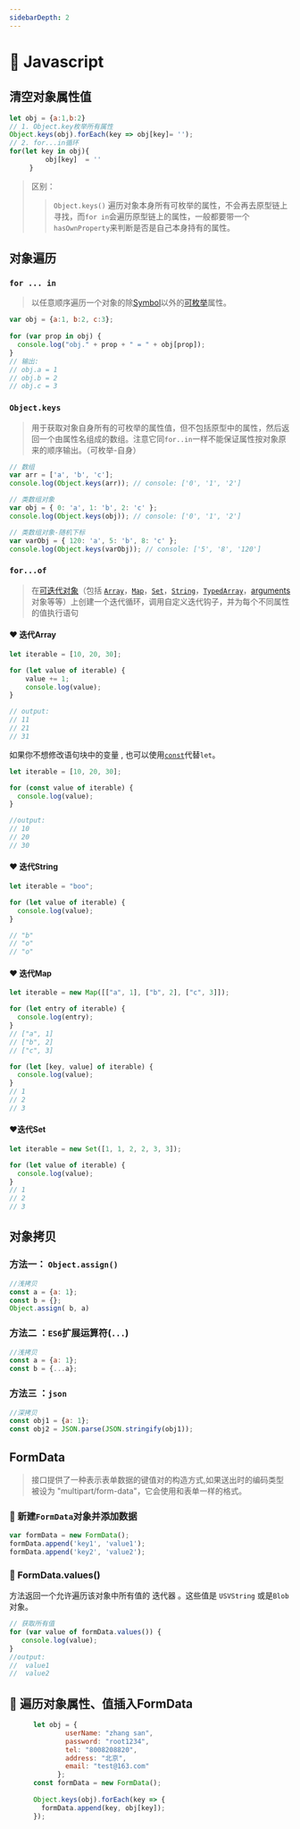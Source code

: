 ```yaml
---
sidebarDepth: 2
---
```

# :watermelon: Javascript

## 清空对象属性值

```javascript
let obj = {a:1,b:2}
// 1. Object.key枚举所有属性
Object.keys(obj).forEach(key => obj[key]= '');
// 2. for...in循环
for(let key in obj){
         obj[key]  = ''
     }
```

> 区别：
>
> > `Object.keys()` 遍历对象本身所有可枚举的属性，不会再去原型链上寻找，而`for in`会遍历原型链上的属性，一般都要带一个`hasOwnProperty`来判断是否是自己本身持有的属性。

## 对象遍历

### `for ... in` 

> 以任意顺序遍历一个对象的除[Symbol](https://developer.mozilla.org/en-US/docs/Web/JavaScript/Reference/Global_Objects/Symbol)以外的[可枚举](https://developer.mozilla.org/zh-CN/docs/Web/JavaScript/Enumerability_and_ownership_of_properties)属性。

```javascript
var obj = {a:1, b:2, c:3};
    
for (var prop in obj) {
  console.log("obj." + prop + " = " + obj[prop]);
}
// 输出:
// obj.a = 1
// obj.b = 2
// obj.c = 3
```

### `Object.keys`

> 用于获取对象自身所有的可枚举的属性值，但不包括原型中的属性，然后返回一个由属性名组成的数组。注意它同`for..in`一样不能保证属性按对象原来的顺序输出。（可枚举-自身）

```javascript
// 数组
var arr = ['a', 'b', 'c'];
console.log(Object.keys(arr)); // console: ['0', '1', '2']

// 类数组对象
var obj = { 0: 'a', 1: 'b', 2: 'c' };
console.log(Object.keys(obj)); // console: ['0', '1', '2']

// 类数组对象-随机下标
var varObj = { 120: 'a', 5: 'b', 8: 'c' };
console.log(Object.keys(varObj)); // console: ['5', '8', '120']
```

### `for...of` 

> 在[可迭代对象](https://developer.mozilla.org/zh-CN/docs/Web/JavaScript/Guide/iterable)（包括 [`Array`](https://developer.mozilla.org/zh-CN/docs/Web/JavaScript/Reference/Array)，[`Map`](https://developer.mozilla.org/zh-CN/docs/Web/JavaScript/Reference/Map)，[`Set`](https://developer.mozilla.org/zh-CN/docs/Web/JavaScript/Reference/Global_Objects/Set)，[`String`](https://developer.mozilla.org/zh-CN/docs/Web/JavaScript/Reference/String)，[`TypedArray`](https://developer.mozilla.org/zh-CN/docs/Web/JavaScript/Reference/Global_Objects/TypedArray)，[arguments](https://developer.mozilla.org/en-US/docs/Web/JavaScript/Reference/Functions_and_function_scope/arguments) 对象等等）上创建一个迭代循环，调用自定义迭代钩子，并为每个不同属性的值执行语句

#### :heart: 迭代Array

```javascript
let iterable = [10, 20, 30];

for (let value of iterable) {
    value += 1;
    console.log(value);
}

// output:
// 11
// 21
// 31
```

如果你不想修改语句块中的变量 , 也可以使用[`const`](https://developer.mozilla.org/en-US/docs/Web/JavaScript/Reference/Statements/const)代替`let`。

```javascript
let iterable = [10, 20, 30];

for (const value of iterable) {
  console.log(value);
}

//output:
// 10
// 20
// 30
```

#### :heart: ​迭代String

```javascript
let iterable = "boo";

for (let value of iterable) {
  console.log(value);
}

// "b"
// "o"
// "o"

```

#### :heart: 迭代Map

```javascript
let iterable = new Map([["a", 1], ["b", 2], ["c", 3]]);

for (let entry of iterable) {
  console.log(entry);
}
// ["a", 1]
// ["b", 2]
// ["c", 3]

for (let [key, value] of iterable) {
  console.log(value);
}
// 1
// 2
// 3
```

#### :heart: ​迭代Set

```js
let iterable = new Set([1, 1, 2, 2, 3, 3]);

for (let value of iterable) {
  console.log(value);
}
// 1
// 2
// 3
```

## 对象拷贝

### 方法一： `Object.assign()`

```javascript
//浅拷贝
const a = {a: 1};
const b = {};
Object.assign( b, a)
```

### 方法二 ：`ES6`扩展运算符(`...`)

```javascript
//浅拷贝
const a = {a: 1};
const b = {...a};
```

### 方法三 ：`json`

```javascript
//深拷贝
const obj1 = {a: 1};
const obj2 = JSON.parse(JSON.stringify(obj1));
```

## FormData
>接口提供了一种表示表单数据的键值对的构造方式,如果送出时的编码类型被设为 "multipart/form-data"，它会使用和表单一样的格式。

### :apple: 新建`FormData`对象并添加数据
```javascript
var formData = new FormData();
formData.append('key1', 'value1');
formData.append('key2', 'value2');
```

### :apple: FormData.values() 
方法返回一个允许遍历该对象中所有值的 迭代器 。这些值是 `USVString` 或是`Blob`对象。
```javascript
// 获取所有值
for (var value of formData.values()) {
   console.log(value); 
}
//output:
//  value1
//  value2
```
## :apple: 遍历对象属性、值插入FormData
```javascript
      let obj = { 
              userName: "zhang san",
              password: "root1234",
              tel: "8008208820",
              address: "北京",
              email: "test@163.com"
            };
      const formData = new FormData();
      
      Object.keys(obj).forEach(key => {
        formData.append(key, obj[key]);
      });
```


